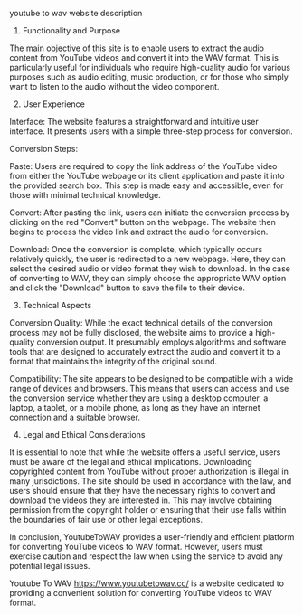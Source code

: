 youtube to wav website description
1. Functionality and Purpose

The main objective of this site is to enable users to extract the audio content from YouTube videos and convert it into the WAV format. This is particularly useful for individuals who require high-quality audio for various purposes such as audio editing, music production, or for those who simply want to listen to the audio without the video component.

2. User Experience

Interface: The website features a straightforward and intuitive user interface. It presents users with a simple three-step process for conversion.

Conversion Steps:

Paste: Users are required to copy the link address of the YouTube video from either the YouTube webpage or its client application and paste it into the provided search box. This step is made easy and accessible, even for those with minimal technical knowledge.

Convert: After pasting the link, users can initiate the conversion process by clicking on the red "Convert" button on the webpage. The website then begins to process the video link and extract the audio for conversion.

Download: Once the conversion is complete, which typically occurs relatively quickly, the user is redirected to a new webpage. Here, they can select the desired audio or video format they wish to download. In the case of converting to WAV, they can simply choose the appropriate WAV option and click the "Download" button to save the file to their device.

3. Technical Aspects

Conversion Quality: While the exact technical details of the conversion process may not be fully disclosed, the website aims to provide a high-quality conversion output. It presumably employs algorithms and software tools that are designed to accurately extract the audio and convert it to a format that maintains the integrity of the original sound.

Compatibility: The site appears to be designed to be compatible with a wide range of devices and browsers. This means that users can access and use the conversion service whether they are using a desktop computer, a laptop, a tablet, or a mobile phone, as long as they have an internet connection and a suitable browser.

4. Legal and Ethical Considerations

It is essential to note that while the website offers a useful service, users must be aware of the legal and ethical implications. Downloading copyrighted content from YouTube without proper authorization is illegal in many jurisdictions. The site should be used in accordance with the law, and users should ensure that they have the necessary rights to convert and download the videos they are interested in. This may involve obtaining permission from the copyright holder or ensuring that their use falls within the boundaries of fair use or other legal exceptions.

In conclusion, YoutubeToWAV provides a user-friendly and efficient platform for converting YouTube videos to WAV format. However, users must exercise caution and respect the law when using the service to avoid any potential legal issues.

Youtube To WAV https://www.youtubetowav.cc/ is a website dedicated to providing a convenient solution for converting YouTube videos to WAV format.
